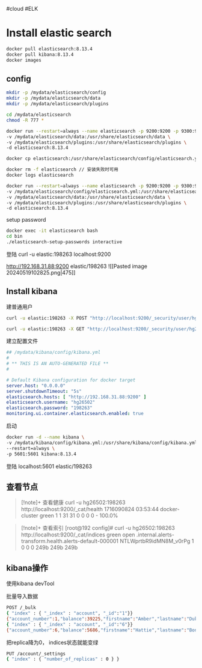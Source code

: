 #cloud #ELK
# Install elastic search
```sh
docker pull elasticsearch:8.13.4
docker pull kibana:8.13.4
docker images
```


## config
```sh
mkdir -p /mydata/elasticsearch/config
mkdir -p /mydata/elasticsearch/data
mkdir -p /mydata/elasticsearch/plugins

cd /mydata/elasticsearch
chmod -R 777 *

docker run --restart=always --name elasticsearch -p 9200:9200 -p 9300:9300 -e discovery.type=single-node -e ES_JAVA_OPTS="-Xms64m -Xmx128m" \
-v /mydata/elasticsearch/data:/usr/share/elasticsearch/data \
-v /mydata/elasticsearch/plugins:/usr/share/elasticsearch/plugins \
-d elasticsearch:8.13.4

docker cp elasticsearch:/usr/share/elasticsearch/config/elasticsearch.yml /mydata/elasticsearch/config/elasticsearch.yml

docker rm -f elasticsearch // 安装失败时可用
docker logs elasticsearch
```

```sh
docker run --restart=always --name elasticsearch -p 9200:9200 -p 9300:9300 -e discovery.type=single-node -e ES_JAVA_OPTS="-Xms64m -Xmx128m" \
-v /mydata/elasticsearch/config/elasticsearch.yml:/usr/share/elasticsearch/config/elasticsearch.yml \
-v /mydata/elasticsearch/data:/usr/share/elasticsearch/data \
-v /mydata/elasticsearch/plugins:/usr/share/elasticsearch/plugins \
-d elasticsearch:8.13.4
```

setup password
```sh
docker exec -it elasticsearch bash
cd bin
./elasticsearch-setup-passwords interactive
```

登陆
curl -u elastic:198263 localhost:9200


http://192.168.31.88:9200
elastic/198263
![[Pasted image 20240519102825.png|475]]

## Install kibana
建普通用户
```sh
curl -u elastic:198263 -X POST "http://localhost:9200/_security/user/hg26502" -H 'Content-Type: application/json' -d' { "password" : "198263", "roles" : [ "kibana_system" ], "full_name" : "hg26502", "email" : "46607593@qq.com" }'

curl -u elastic:198263 -X GET "http://localhost:9200/_security/user/hg26502"

```

建立配置文件
```yml
## /mydata/kibana/config/kibana.yml 
#
# ** THIS IS AN AUTO-GENERATED FILE **
#

# Default Kibana configuration for docker target
server.host: "0.0.0.0"
server.shutdownTimeout: "5s"
elasticsearch.hosts: [ "http://192.168.31.88:9200" ]
elasticsearch.username: "hg26502"
elasticsearch.password: "198263"
monitoring.ui.container.elasticsearch.enabled: true
```

启动
```sh
docker run -d --name kibana \
-v /mydata/kibana/config/kibana.yml:/usr/share/kibana/config/kibana.yml \
--restart=always \
-p 5601:5601 kibana:8.13.4
```

登陆
localhost:5601 
elastic/198263

## 查看节点

>[!note]+ 查看健康
curl -u hg26502:198263 http://localhost:9200/_cat/health
1716090824 03:53:44 docker-cluster green 1 1 31 31 0 0 0 0 - 100.0%

>[!note]+ 查看索引
[root@192 config]# curl -u hg26502:198263 http://localhost:9200/_cat/indices
green open .internal.alerts-transform.health.alerts-default-000001            NTLWprtbR9idMN8M_v0rPg 1 0 0 0 249b 249b 249b

## kibana操作
使用kibana devTool


批量导入数据
```sh
POST /_bulk
{ "index" : { "_index" : "account", "_id":"1"}}
{"account_number":1,"balance":39225,"firstname":"Amber","lastname":"Duke","age":32,"gender":"M","address":"880 Holmes Lane","employer":"Pyrami","email":"amberduke@pyrami.com","city":"Brogan","state":"IL"}
{ "index" : { "_index" : "account", "_id":"6"}}
{"account_number":6,"balance":5686,"firstname":"Hattie","lastname":"Bond","age":36,"gender":"M","address":"671 Bristol Street","employer":"Netagy","email":"hattiebond@netagy.com","city":"Dante","state":"TN"}
```

把replica降为0， indices状态就能变绿
```sh
PUT /account/_settings
{ "index" : { "number_of_replicas" : 0 } }
```